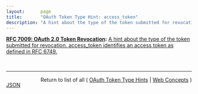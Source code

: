 ```yaml
---
layout:      page
title:       "OAuth Token Type Hint: access_token"
description: "A hint about the type of the token submitted for revocation. access_token identifies an access token as defined in RFC 6749."
---
```


**[RFC 7009: OAuth 2.0 Token Revocation](/specs/IETF/RFC/7009 "This document proposes an additional endpoint for OAuth authorization servers, which allows clients to notify the authorization server that a previously obtained refresh or access token is no longer needed. This allows the authorization server to clean up security credentials.  A revocation request will invalidate the actual token and, if applicable, other tokens based on the same authorization grant."):** [A hint about the type of the token submitted for revocation. access_token identifies an access token as defined in RFC 6749.](http://tools.ietf.org/html/rfc7009#section-2.1 "Read documentation for OAuth Token Type Hint &#34;access_token&#34;")

<br/>
<hr/>

<p style="float : left"><a href="access_token.json" title="JSON representing this particular Web Concept value">JSON</a></p>
<p style="text-align: right">Return to list of all ( <a href="../oauth-token-type-hints">OAuth Token Type Hints</a> | <a href="../">Web Concepts</a> )</p>
